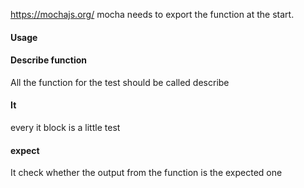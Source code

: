 https://mochajs.org/
mocha needs to export the function at the start. 

#### Usage

#### Describe function
All the function for the test should be called describe
#### It
every it block is a little test
#### expect
It check whether the output from the function is the expected one